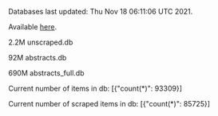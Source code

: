Databases last updated: Thu Nov 18 06:11:06 UTC 2021. 

Available [here](https://github.com/cbeauhilton/ash-db/releases).

2.2M	unscraped.db

92M	abstracts.db

690M	abstracts_full.db

Current number of items in db:
[{"count(*)": 93309}]

Current number of scraped items in db:
[{"count(*)": 85725}]
